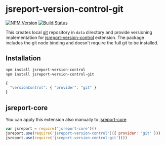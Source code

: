 # jsreport-version-control-git
[![NPM Version](http://img.shields.io/npm/v/jsreport-version-control-git.svg?style=flat-square)](https://npmjs.com/package/jsreport-version-control-git)
[![Build Status](https://travis-ci.org/jsreport/jsreport-version-control-git.png?branch=master)](https://travis-ci.org/jsreport/jsreport-version-control-git)

This creates local [git](https://git-scm.com/) repository in `data` directory and provide versioning implementation for 
[jsreport-version-control](https://github.com/jsreport/jsreport-version-control) extension. The package includes the git node binding and doesn't require the full git to be installed.

## Installation

```bash
npm install jsreport-version-control
npm install jsreport-version-control-git
```

```js
{
  "versionControl": { "provider": "git" } 
}
```

## jsreport-core
You can apply this extension also manually to [jsreport-core](https://github.com/jsreport/jsreport-core)

```js
var jsreport = require('jsreport-core')()
jsreport.use(require('jsreport-version-control')({ provider: 'git' }))
jsreport.use(require('jsreport-version-control-git')())
```
